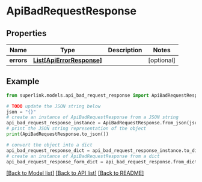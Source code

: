 # ApiBadRequestResponse


## Properties

Name | Type | Description | Notes
------------ | ------------- | ------------- | -------------
**errors** | [**List[ApiErrorResponse]**](ApiErrorResponse.md) |  | [optional] 

## Example

```python
from superlink.models.api_bad_request_response import ApiBadRequestResponse

# TODO update the JSON string below
json = "{}"
# create an instance of ApiBadRequestResponse from a JSON string
api_bad_request_response_instance = ApiBadRequestResponse.from_json(json)
# print the JSON string representation of the object
print(ApiBadRequestResponse.to_json())

# convert the object into a dict
api_bad_request_response_dict = api_bad_request_response_instance.to_dict()
# create an instance of ApiBadRequestResponse from a dict
api_bad_request_response_form_dict = api_bad_request_response.from_dict(api_bad_request_response_dict)
```
[[Back to Model list]](../README.md#documentation-for-models) [[Back to API list]](../README.md#documentation-for-api-endpoints) [[Back to README]](../README.md)


